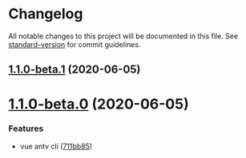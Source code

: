 # Changelog

All notable changes to this project will be documented in this file. See [standard-version](https://github.com/conventional-changelog/standard-version) for commit guidelines.

## [1.1.0-beta.1](https://github.com/FearlessMa/vue-antv-cli/compare/v1.1.0-beta.0...v1.1.0-beta.1) (2020-06-05)

# [1.1.0-beta.0](https://github.com/FearlessMa/vue-antv-cli/compare/711bb8504478590e689d1ced009f871388b174c4...v1.1.0-beta.0) (2020-06-05)


### Features

* vue antv cli ([711bb85](https://github.com/FearlessMa/vue-antv-cli/commit/711bb8504478590e689d1ced009f871388b174c4))
